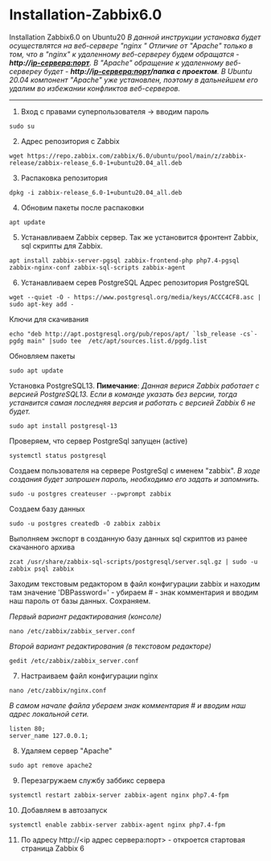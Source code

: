 # Installation-Zabbix6.0
Installation Zabbix6.0 on Ubuntu20
_В данной инструкции установка будет осуществлятся на веб-сервере "nginx "_
_Отличие от "Apache" только в том, что в "nginx" к удаленному веб-сервереу будем обращатся - __http://<ip-сервера:порт>__. В "Apache" обращение к удаленному веб-сервереу будет - __http://<ip-сервера:порт>/папка с проектом__._
_В Ubuntu 20.04 компонент "Apache" уже установлен, поэтому в дальнейшем его удалим во избежании конфликтов веб-серверов._
___
1. Вход с правами суперпользователя -> вводим пароль
```
sudo su
```
2. Адрес репозитория с Zabbix
```
wget https://repo.zabbix.com/zabbix/6.0/ubuntu/pool/main/z/zabbix-release/zabbix-release_6.0-1+ubuntu20.04_all.deb
```
3. Распаковка репозитория
```
dpkg -i zabbix-release_6.0-1+ubuntu20.04_all.deb
```
4. Обновим пакеты после распаковки
```
apt update
```
5. Устанавливаем Zabbix сервер. Так же установится фронтент Zabbix, sql скрипты для Zabbix.
```
apt install zabbix-server-pgsql zabbix-frontend-php php7.4-pgsql zabbix-nginx-conf zabbix-sql-scripts zabbix-agent
```
6. Устанавливаем серев PostgreSQL
Адрес репозитория PostgreSQL 
```
wget --quiet -O - https://www.postgresql.org/media/keys/ACCC4CF8.asc | sudo apt-key add -
```
Ключи для скачивания 
```
echo "deb http://apt.postgresql.org/pub/repos/apt/ `lsb_release -cs`-pgdg main" |sudo tee  /etc/apt/sources.list.d/pgdg.list
```
Обновляем пакеты
```
sudo apt update
```
Установка PostgreSQL13.  __Пимечание__: _Данная верися Zabbix работает с версией PostgreSQL13. Если в команде указать без версии, тогда устанвится самая последняя версия и работать с версией Zabbix 6 не будет._
```
sudo apt install postgresql-13
```
Проверяем, что сервер PostgreSql запущен (active)
```
systemctl status postgresql
```
Создаем пользователя на сервере PostgreSql с именем "zabbix". _В ходе создания будет запрошен пароль, необходимо его задать и запомнить._
```
sudo -u postgres createuser --pwprompt zabbix
```
Создаем базу данных
```
sudo -u postgres createdb -O zabbix zabbix
```
Выполняем экспорт в созданную базу данных sql скриптов из ранее скачанного архива
```
zcat /usr/share/zabbix-sql-scripts/postgresql/server.sql.gz | sudo -u zabbix psql zabbix
```
Заходим текстовым редактором в файл конфигурации zabbix и находим там значение 'DBPassword=' - убираем # - знак комментария и вводим наш пароль от базы данных. Сохраняем.

_Первый вариант редактирования (консоле)_
```
nano /etc/zabbix/zabbix_server.conf 
```
_Второй вариант редактирования (в текстовом редакторе)_
```
gedit /etc/zabbix/zabbix_server.conf 
```
7. Настраиваем файл конфигурации nginx
```
nano /etc/zabbix/nginx.conf 
```
_В самом начале файла убераем знак комментария # и вводим наш адрес локальной сети._
```
listen 80;
server_name 127.0.0.1; 
```
8. Удаляем сервер "Apache"
```
sudo apt remove apache2
```
9. Перезагружаем службу заббикс сервера
```
systemctl restart zabbix-server zabbix-agent nginx php7.4-fpm
```
10. Добавляем в автозапуск
```
systemctl enable zabbix-server zabbix-agent nginx php7.4-fpm
```
11. По адресу http://<ip адрес сервера:порт> - откроется стартовая страница Zabbix 6
